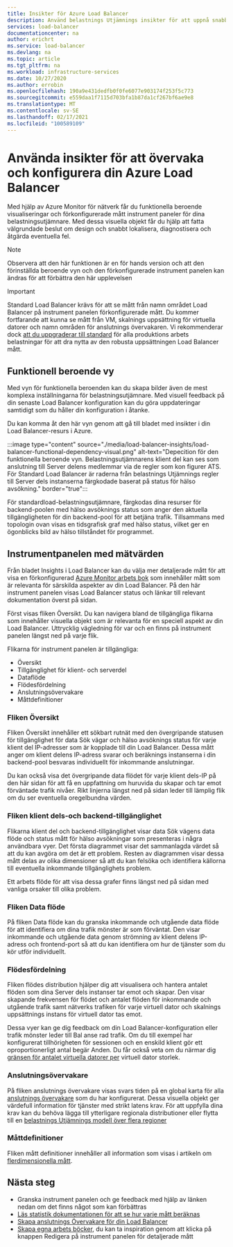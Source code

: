 ```yaml
---
title: Insikter för Azure Load Balancer
description: Använd belastnings Utjämnings insikter för att uppnå snabb lokalisering av fel och välgrundade design beslut
services: load-balancer
documentationcenter: na
author: erichrt
ms.service: load-balancer
ms.devlang: na
ms.topic: article
ms.tgt_pltfrm: na
ms.workload: infrastructure-services
ms.date: 10/27/2020
ms.author: errobin
ms.openlocfilehash: 190a9e431dedfb0f0fe6077e903174f253f5c773
ms.sourcegitcommit: e559daa1f7115d703bfa1b87da1cf267bf6ae9e8
ms.translationtype: MT
ms.contentlocale: sv-SE
ms.lasthandoff: 02/17/2021
ms.locfileid: "100589109"
---
```

# <a name="using-insights-to-monitor-and-configure-your-azure-load-balancer"></a>Använda insikter för att övervaka och konfigurera din Azure Load Balancer

Med hjälp av Azure Monitor för nätverk får du funktionella beroende visualiseringar och förkonfigurerade mått instrument paneler för dina belastningsutjämnare. Med dessa visuella objekt får du hjälp att fatta välgrundade beslut om design och snabbt lokalisera, diagnostisera och åtgärda eventuella fel.

>[!NOTE] 
>Observera att den här funktionen är en för hands version och att den förinställda beroende vyn och den förkonfigurerade instrument panelen kan ändras för att förbättra den här upplevelsen

>[!IMPORTANT]
>Standard Load Balancer krävs för att se mått från namn området Load Balancer på instrument panelen förkonfigurerade mått. Du kommer fortfarande att kunna se mått från VM, skalnings uppsättning för virtuella datorer och namn områden för anslutnings övervakaren. Vi rekommenderar dock [att du uppgraderar till standard](./upgrade-basic-standard.md) för alla produktions arbets belastningar för att dra nytta av den robusta uppsättningen Load Balancer mått.

## <a name="functional-dependency-view"></a>Funktionell beroende vy

Med vyn för funktionella beroenden kan du skapa bilder även de mest komplexa inställningarna för belastningsutjämnare. Med visuell feedback på din senaste Load Balancer konfiguration kan du göra uppdateringar samtidigt som du håller din konfiguration i åtanke.

Du kan komma åt den här vyn genom att gå till bladet med insikter i din Load Balancer-resurs i Azure.

:::image type="content" source="./media/load-balancer-insights/load-balancer-functional-dependency-visual.png" alt-text="Depecition för den funktionella beroende vyn. Belastningsutjämnarens klient del kan ses som anslutning till Server delens medlemmar via de regler som kon figurer ATS. För Standard Load Balancer är raderna från belastnings Utjämnings regler till Server dels instanserna färgkodade baserat på status för hälso avsökning." border="true":::

För standardload-belastningsutjämnare, färgkodas dina resurser för backend-poolen med hälso avsöknings status som anger den aktuella tillgängligheten för din backend-pool för att betjäna trafik. Tillsammans med topologin ovan visas en tidsgrafisk graf med hälso status, vilket ger en ögonblicks bild av hälso tillståndet för programmet.

## <a name="metrics-dashboard"></a>Instrumentpanelen med mätvärden

Från bladet Insights i Load Balancer kan du välja mer detaljerade mått för att visa en förkonfigurerad [Azure Monitor arbets bok](../azure-monitor/visualize/workbooks-overview.md) som innehåller mått som är relevanta för särskilda aspekter av din Load Balancer. På den här instrument panelen visas Load Balancer status och länkar till relevant dokumentation överst på sidan.

Först visas fliken Översikt. Du kan navigera bland de tillgängliga flikarna som innehåller visuella objekt som är relevanta för en speciell aspekt av din Load Balancer. Uttrycklig vägledning för var och en finns på instrument panelen längst ned på varje flik.

Flikarna för instrument panelen är tillgängliga:
* Översikt
* Tillgänglighet för klient- och serverdel
* Dataflöde
* Flödesfördelning
* Anslutningsövervakare
* Måttdefinitioner 

### <a name="overview-tab"></a>Fliken Översikt
Fliken Översikt innehåller ett sökbart rutnät med den övergripande statusen för tillgänglighet för data Sök vägar och hälso avsöknings status för varje klient del IP-adresser som är kopplade till din Load Balancer. Dessa mått anger om klient delens IP-adress svarar och beräknings instanserna i din backend-pool besvaras individuellt för inkommande anslutningar.

Du kan också visa det övergripande data flödet för varje klient dels-IP på den här sidan för att få en uppfattning om huruvida du skapar och tar emot förväntade trafik nivåer. Rikt linjerna längst ned på sidan leder till lämplig flik om du ser eventuella oregelbundna värden.

### <a name="frontend-and-backend-availability-tab"></a>Fliken klient dels-och backend-tillgänglighet
Flikarna klient del och backend-tillgänglighet visar data Sök vägens data flöde och status mått för hälso avsökningar som presenteras i några användbara vyer. Det första diagrammet visar det sammanlagda värdet så att du kan avgöra om det är ett problem. Resten av diagrammen visar dessa mått delas av olika dimensioner så att du kan felsöka och identifiera källorna till eventuella inkommande tillgänglighets problem.

Ett arbets flöde för att visa dessa grafer finns längst ned på sidan med vanliga orsaker till olika problem. 

### <a name="data-throughput-tab"></a>Fliken Data flöde
På fliken Data flöde kan du granska inkommande och utgående data flöde för att identifiera om dina trafik mönster är som förväntat. Den visar inkommande och utgående data genom strömning av klient delens IP-adress och frontend-port så att du kan identifiera om hur de tjänster som du kör utför individuellt.

### <a name="flow-distribution"></a>Flödesfördelning
Fliken flödes distribution hjälper dig att visualisera och hantera antalet flöden som dina Server dels instanser tar emot och skapar. Den visar skapande frekvensen för flödet och antalet flöden för inkommande och utgående trafik samt nätverks trafiken för varje virtuell dator och skalnings uppsättnings instans för virtuell dator tas emot. 

Dessa vyer kan ge dig feedback om din Load Balancer-konfiguration eller trafik mönster leder till Bal anse rad trafik. Om du till exempel har konfigurerat tillhörigheten för sessionen och en enskild klient gör ett oproportionerligt antal begär Anden. Du får också veta om du närmar dig [gränsen för antalet virtuella datorer per](../virtual-network/virtual-machine-network-throughput.md#flow-limits-and-active-connections-recommendations) virtuell dator storlek.

### <a name="connection-monitors"></a>Anslutningsövervakare
På fliken anslutnings övervakare visas svars tiden på en global karta för alla [anslutnings övervakare](../network-watcher/connection-monitor.md)  som du har konfigurerat. Dessa visuella objekt ger värdefull information för tjänster med strikt latens krav. För att uppfylla dina krav kan du behöva lägga till ytterligare regionala distributioner eller flytta till en [belastnings Utjämnings modell över flera regioner](./cross-region-overview.md)

### <a name="metric-definitions"></a>Måttdefinitioner
Fliken mått definitioner innehåller all information som visas i artikeln om [flerdimensionella mått](./load-balancer-standard-diagnostics.md#multi-dimensional-metrics).

## <a name="next-steps"></a>Nästa steg
* Granska instrument panelen och ge feedback med hjälp av länken nedan om det finns något som kan förbättras
* [Läs statistik dokumentationen för att se hur varje mått beräknas](./load-balancer-standard-diagnostics.md#multi-dimensional-metrics)
* [Skapa anslutnings Övervakare för din Load Balancer](../network-watcher/connection-monitor.md)
* [Skapa egna arbets böcker](../azure-monitor/visualize/workbooks-overview.md), du kan ta inspiration genom att klicka på knappen Redigera på instrument panelen för detaljerade mått

